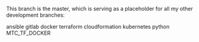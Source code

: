 This branch is the master, which is serving as a placeholder for all my other development branches:


ansible
gitlab
docker
terraform
cloudformation
kubernetes
python
MTC_TF_DOCKER